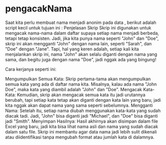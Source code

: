 # pengacakNama
Saat kita perlu membuat nama menjadi anonim pada data , berikut adalah script kecil untuk tujuan ini :
Penjelasan Skrip
Skrip ini digunakan untuk mengacak nama-nama dalam daftar supaya setiap nama menjadi berbeda, tetapi tetap konsisten. Jadi, jika kita punya nama seperti "John" dan "Doe", skrip ini akan mengganti "John" dengan nama lain, seperti "Sarah", dan "Doe" dengan "Jane". Tapi, hal yang keren adalah, setiap kali kita menjalankan skrip ini, nama "John" akan selalu diganti dengan nama yang sama, dan begitu juga dengan nama "Doe", jadi nggak ada yang bingung!

Cara kerjanya seperti ini:

Mengumpulkan Semua Kata: Skrip pertama-tama akan mengumpulkan semua kata yang ada di daftar nama kita. Misalnya, kalau ada nama "John Doe", maka kata yang diambil adalah "John" dan "Doe".
Mengacak Kata-Kata: Kemudian, skrip akan mengacak semua kata itu jadi urutannya berubah, tapi setiap kata tetap akan diganti dengan kata lain yang baru, jadi kita nggak akan dapat nama yang sama seperti sebelumnya.
Mengganti Nama: Setelah itu, setiap nama diubah menggunakan kata-kata yang sudah diacak tadi. Jadi, "John" bisa diganti jadi "Michael", dan "Doe" bisa diganti jadi "Smith".
Menyimpan Hasilnya: Hasil akhirnya akan disimpan dalam file Excel yang baru, jadi kita bisa lihat nama asli dan nama yang sudah diacak dalam satu file.
Skrip ini membantu agar data nama jadi lebih sulit dikenali atau diidentifikasi tanpa mengubah format atau jumlah kata di dalamnya.
